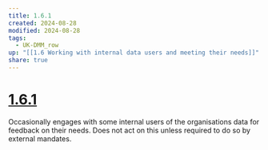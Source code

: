 ```yaml
---
title: 1.6.1
created: 2024-08-28
modified: 2024-08-28
tags:
  - UK-DMM_row
up: "[[1.6 Working with internal data users and meeting their needs]]"
share: true
---
```

# [1.6.1](1.6.1.md)

Occasionally engages with some internal users of the organisations data for feedback on their needs. Does not act on this unless required to do so by external mandates.
